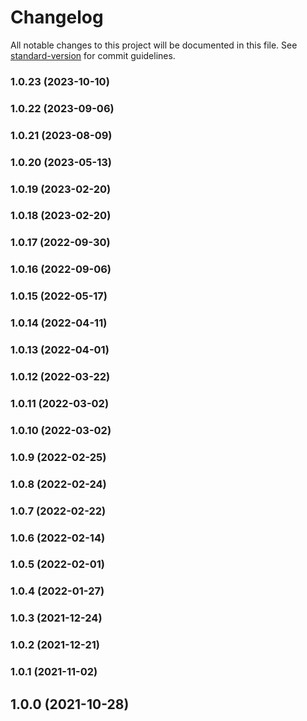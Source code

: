 # Changelog

All notable changes to this project will be documented in this file. See [standard-version](https://github.com/conventional-changelog/standard-version) for commit guidelines.

### 1.0.23 (2023-10-10)

### 1.0.22 (2023-09-06)

### 1.0.21 (2023-08-09)

### 1.0.20 (2023-05-13)

### 1.0.19 (2023-02-20)

### 1.0.18 (2023-02-20)

### 1.0.17 (2022-09-30)

### 1.0.16 (2022-09-06)

### 1.0.15 (2022-05-17)

### 1.0.14 (2022-04-11)

### 1.0.13 (2022-04-01)

### 1.0.12 (2022-03-22)

### 1.0.11 (2022-03-02)

### 1.0.10 (2022-03-02)

### 1.0.9 (2022-02-25)

### 1.0.8 (2022-02-24)

### 1.0.7 (2022-02-22)

### 1.0.6 (2022-02-14)

### 1.0.5 (2022-02-01)

### 1.0.4 (2022-01-27)

### 1.0.3 (2021-12-24)

### 1.0.2 (2021-12-21)

### 1.0.1 (2021-11-02)

## 1.0.0 (2021-10-28)
